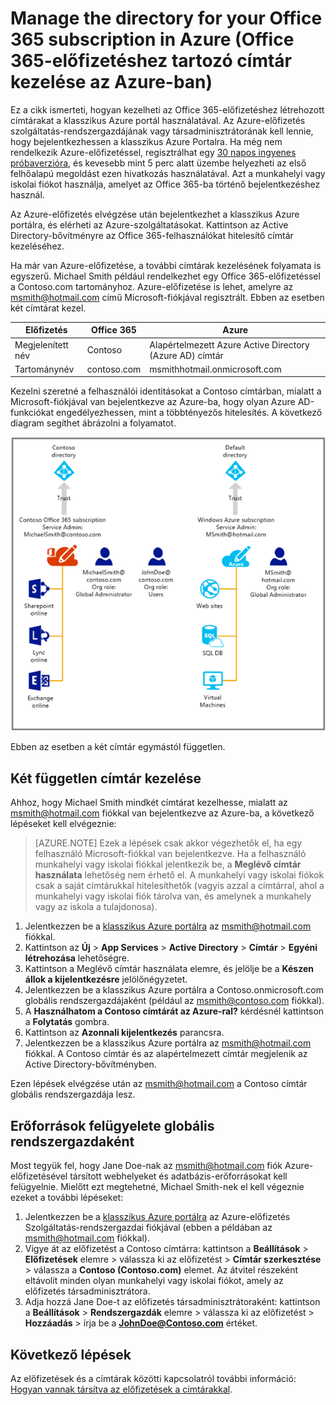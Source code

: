 <properties
   pageTitle="Office 365-előfizetéshez tartozó címtár kezelése az Azure-ban"
   description="Egy Office 365-előfizetés címtárának kezelése az Azure Active Directoryval és a klasszikus Azure portállal"
   services="active-directory"
   documentationCenter=""
   authors="curtand"
   manager="femila"
   editor=""/>

<tags
   ms.service="active-directory"
   ms.devlang="na"
   ms.topic="get-started-article"
   ms.tgt_pltfrm="na"
   ms.workload="identity"
   ms.date="08/23/2016"
   ms.author="curtand"/>

# Manage the directory for your Office 365 subscription in Azure (Office 365-előfizetéshez tartozó címtár kezelése az Azure-ban)

Ez a cikk ismerteti, hogyan kezelheti az Office 365-előfizetéshez létrehozott címtárakat a klasszikus Azure portál használatával. Az Azure-előfizetés szolgáltatás-rendszergazdájának vagy társadminisztrátorának kell lennie, hogy bejelentkezhessen a klasszikus Azure Portalra. Ha még nem rendelkezik Azure-előfizetéssel, regisztrálhat egy [30 napos ingyenes próbaverzióra](https://azure.microsoft.com/trial/get-started-active-directory/), és kevesebb mint 5 perc alatt üzembe helyezheti az első felhőalapú megoldást ezen hivatkozás használatával. Azt a munkahelyi vagy iskolai fiókot használja, amelyet az Office 365-ba történő bejelentkezéshez használ.

Az Azure-előfizetés elvégzése után bejelentkezhet a klasszikus Azure portálra, és elérheti az Azure-szolgáltatásokat. Kattintson az Active Directory-bővítményre az Office 365-felhasználókat hitelesítő címtár kezeléséhez.

Ha már van Azure-előfizetése, a további címtárak kezelésének folyamata is egyszerű. Michael Smith például rendelkezhet egy Office 365-előfizetéssel a Contoso.com tartományhoz. Azure-előfizetése is lehet, amelyre az msmith@hotmail.com című Microsoft-fiókjával regisztrált. Ebben az esetben két címtárat kezel.

  Előfizetés |  Office 365  |  Azure
  -------------- | ------------- | -------------------------------
  Megjelenített név |  Contoso  |     Alapértelmezett Azure Active Directory (Azure AD) címtár
  Tartománynév  |  contoso.com  | msmithhotmail.onmicrosoft.com

Kezelni szeretné a felhasználói identitásokat a Contoso címtárban, mialatt a Microsoft-fiókjával van bejelentkezve az Azure-ba, hogy olyan Azure AD-funkciókat engedélyezhessen, mint a többtényezős hitelesítés. A következő diagram segíthet ábrázolni a folyamatot.

![Két független címtár kezelésének diagramja](./media/active-directory-manage-o365-subscription/AAD_O365_03.png)

Ebben az esetben a két címtár egymástól független.

## Két független címtár kezelése
Ahhoz, hogy Michael Smith mindkét címtárat kezelhesse, mialatt az msmith@hotmail.com fiókkal van bejelentkezve az Azure-ba, a következő lépéseket kell elvégeznie:

> [AZURE.NOTE]
> Ezek a lépések csak akkor végezhetők el, ha egy felhasználó Microsoft-fiókkal van bejelentkezve. Ha a felhasználó munkahelyi vagy iskolai fiókkal jelentkezik be, a **Meglévő címtár használata** lehetőség nem érhető el. A munkahelyi vagy iskolai fiókok csak a saját címtárukkal hitelesíthetők (vagyis azzal a címtárral, ahol a munkahelyi vagy iskolai fiók tárolva van, és amelynek a munkahely vagy az iskola a tulajdonosa).

1.  Jelentkezzen be a [klasszikus Azure portálra](https://manage.windowsazure.com) az msmith@hotmail.com fiókkal.
2.  Kattintson az **Új** > **App Services** > **Active Directory** > **Címtár** > **Egyéni létrehozása** lehetőségre.
3.  Kattintson a Meglévő címtár használata elemre, és jelölje be a **Készen állok a kijelentkezésre** jelölőnégyzetet.
4.  Jelentkezzen be a klasszikus Azure portálra a Contoso.onmicrosoft.com globális rendszergazdájaként (például az msmith@contoso.com fiókkal).
5.  A **Használhatom a Contoso címtárát az Azure-ral?** kérdésnél kattintson a **Folytatás** gombra.
6.  Kattintson az **Azonnali kijelentkezés** parancsra.
7.  Jelentkezzen be a klasszikus Azure portálra az msmith@hotmail.com fiókkal. A Contoso címtár és az alapértelmezett címtár megjelenik az Active Directory-bővítményben.

Ezen lépések elvégzése után az msmith@hotmail.com a Contoso címtár globális rendszergazdája lesz.

## Erőforrások felügyelete globális rendszergazdaként
Most tegyük fel, hogy Jane Doe-nak az msmith@hotmail.com fiók Azure-előfizetésével társított webhelyeket és adatbázis-erőforrásokat kell felügyelnie. Mielőtt ezt megtehetné, Michael Smith-nek el kell végeznie ezeket a további lépéseket:

1.  Jelentkezzen be a [klasszikus Azure portálra](https://manage.windowsazure.com) az Azure-előfizetés Szolgáltatás-rendszergazdai fiókjával (ebben a példában az msmith@hotmail.com fiókkal).
2.  Vigye át az előfizetést a Contoso címtárra: kattintson a **Beállítások** > **Előfizetések** elemre > válassza ki az előfizetést > **Címtár szerkesztése** > válassza a **Contoso (Contoso.com)** elemet. Az átvitel részeként eltávolít minden olyan munkahelyi vagy iskolai fiókot, amely az előfizetés társadminisztrátora.
3.  Adja hozzá Jane Doe-t az előfizetés társadminisztrátoraként: kattintson a **Beállítások** > **Rendszergazdák** elemre > válassza ki az előfizetést > **Hozzáadás** > írja be a **JohnDoe@Contoso.com** értéket.

## Következő lépések
Az előfizetések és a címtárak közötti kapcsolatról további információ: [Hogyan vannak társítva az előfizetések a címtárakkal](active-directory-how-subscriptions-associated-directory.md).



<!--HONumber=sep16_HO1-->


